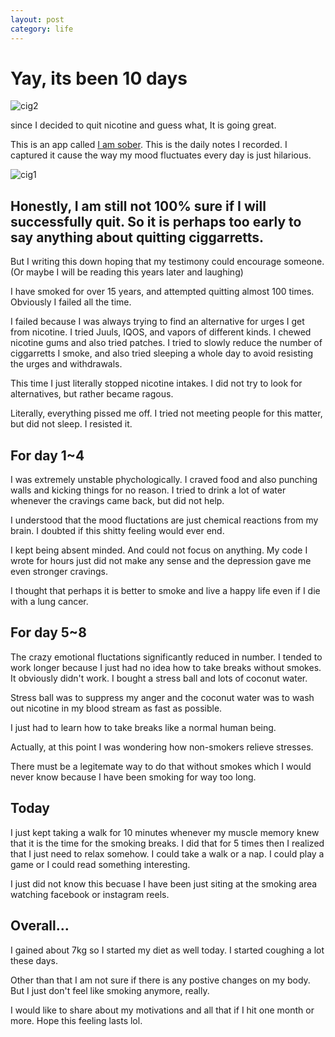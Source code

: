 ```yaml
---
layout: post
category: life
---
```


# Yay, its been 10 days

<img src="{{site.url}}/assets/images/life/sober_cig2.png/" width="auto" height="auto" alt="cig2">

since I decided to quit nicotine and guess what,
It is going great.

This is an app called <a href="https://iamsober.com/">I am sober</a>. 
This is the daily notes I recorded. I captured it cause the way my mood fluctuates every day is just hilarious.

<img src="{{site.url}}/assets/images/life/sober_cig1.jpeg/" width="auto" height="auto" alt="cig1">

## Honestly, I am still not 100% sure if I will successfully quit. So it is perhaps too early to say anything about quitting ciggarretts.

But I writing this down hoping that my testimony could encourage someone. (Or maybe I will be reading this years later and laughing)

I have smoked for over 15 years, and attempted quitting almost 100 times. 
Obviously I failed all the time.

I failed because I was always trying to find an alternative for urges I get from nicotine.
I tried Juuls, IQOS, and vapors of different kinds. I chewed nicotine gums and also tried patches.
I tried to slowly reduce the number of ciggarretts I smoke, and also tried sleeping a whole day to avoid resisting the urges and withdrawals.

This time I just literally stopped nicotine intakes.
I did not try to look for alternatives, but rather became ragous.

Literally, everything pissed me off. I tried not meeting people for this matter, but did not sleep.
I resisted it.

## For day 1~4

I was extremely unstable phychologically. I craved food and also punching walls and kicking things for no reason.
I tried to drink a lot of water whenever the cravings came back, but did not help.

I understood that the mood fluctations are just chemical reactions from my brain.
I doubted if this shitty feeling would ever end.

I kept being absent minded. And could not focus on anything.
My code I wrote for hours just did not make any sense and the depression gave me even stronger cravings.

I thought that perhaps it is better to smoke and live a happy life even if I die with a lung cancer.

## For day 5~8

The crazy emotional fluctations significantly reduced in number.
I tended to work longer because I just had no idea how to take breaks without smokes.
It obviously didn't work. I bought a stress ball and lots of coconut water.

Stress ball was to suppress my anger and the coconut water was to wash out nicotine in my blood stream as fast as possible.

I just had to learn how to take breaks like a normal human being.

Actually, at this point I was wondering how non-smokers relieve stresses.

There must be a legitemate way to do that without smokes which I would never know because I have been smoking for way too long.

## Today

I just kept taking a walk for 10 minutes whenever my muscle memory knew that it is the time for the smoking breaks.
I did that for 5 times then I realized that I just need to relax somehow. 
I could take a walk or a nap. I could play a game or I could read something interesting.

I just did not know this becuase I have been just siting at the smoking area watching facebook or instagram reels.


## Overall...

I gained about 7kg so I started my diet as well today.
I started coughing a lot these days.

Other than that I am not sure if there is any postive changes on my body.
But I just don't feel like smoking anymore, really.

I would like to share about my motivations and all that if I hit one month or more.
Hope this feeling lasts lol.
